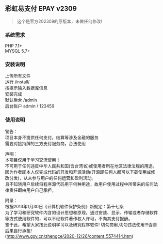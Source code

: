 彩虹易支付 EPAY v2309
---

> 这个是官方202309的原版本，未做任何修改!


### 系统需求
PHP 7.1+  
MYSQL 5.7+  

### 安装说明
上传所有文件  
运行 /install/  
按提示输入数据库信息  
安装完成  
默认后台 /admin  
后台账户 admin / 123456  


### 使用说明

警告：  
项目本身不提供任何支付，结算等涉及金融的服务  
需要对接持牌的三方支付服务商，合法使用  


声明：  
本项目仅用于学习交流使用！  
不可用于任何违反中华人民共和国(含台湾省)或使用者所在地区法律法规的用途。  
因为作者即本人仅完成代码的开发和开源活动(开源即任何人都可以下载使用或修改分发)，从未参与用户的任何运营和盈利活动。  
且不知晓用户后续将程序源代码用于何种用途，故用户使用过程中所带来的任何法律责任即由用户自己承担。    

  
附录：    
根据2013年1月30日《计算机软件保护条例》新规定：第十七条    
为了学习和研究软件内含的设计思想和原理，通过安装、显示、传输或者存储软件等方式使用软件的，可以不经软件著作权人许可，不向其支付报酬。    
鉴于此，希望大家按此说明学习以及研究程序软件! 切勿商用,切勿违法使用!!!否则后果自行承担!  
(http://www.gov.cn/zhengce/2020-12/26/content_5574414.htm)  
             
